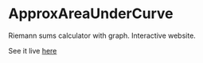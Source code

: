 # ApproxAreaUnderCurve
Riemann sums calculator with graph.  Interactive website.

See it live [here](ApproxAreaUnderCurve.github.io)
